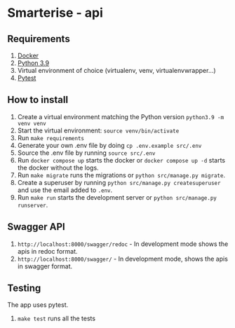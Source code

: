 # Smarterise - api

## Requirements

1. [Docker](https://www.docker.com/products/docker-desktop/)
2. [Python 3.9](https://www.python.org/downloads/)
3. Virtual environment of choice (virtualenv, venv, virtualenvwrapper...)
4. [Pytest](https://docs.pytest.org/en/7.1.x/)

## How to install

1. Create a virtual environment matching the Python version `python3.9 -m venv venv`
2. Start the virtual environment: `source venv/bin/activate`
3. Run `make requirements`
4. Generate your own .env file by doing `cp .env.example src/.env`
5. Source the .env file by running `source src/.env`
6. Run `docker compose up` starts the docker or `docker compose up -d` starts the docker without
   the logs.
7. Run `make migrate` runs the migrations or `python src/manage.py migrate`.
8. Create a superuser by running `python src/manage.py createsuperuser` and use the email added to `.env`.
9. Run `make run` starts the development server or `python src/manage.py runserver`.


## Swagger API

1. `http://localhost:8000/swagger/redoc` - In development mode shows the apis in redoc format.
2. `http://localhost:8000/swagger/` - In development mode, shows the apis in swagger format.


## Testing

The app uses pytest.

1. `make test` runs all the tests
